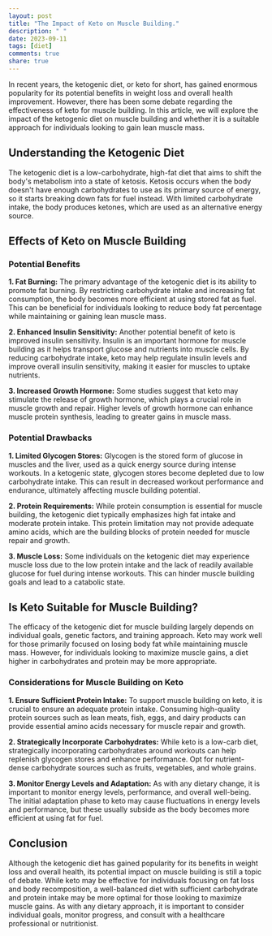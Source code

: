 ```yaml
---
layout: post
title: "The Impact of Keto on Muscle Building."
description: " "
date: 2023-09-11
tags: [diet]
comments: true
share: true
---
```


In recent years, the ketogenic diet, or keto for short, has gained enormous popularity for its potential benefits in weight loss and overall health improvement. However, there has been some debate regarding the effectiveness of keto for muscle building. In this article, we will explore the impact of the ketogenic diet on muscle building and whether it is a suitable approach for individuals looking to gain lean muscle mass.

## Understanding the Ketogenic Diet

The ketogenic diet is a low-carbohydrate, high-fat diet that aims to shift the body's metabolism into a state of ketosis. Ketosis occurs when the body doesn't have enough carbohydrates to use as its primary source of energy, so it starts breaking down fats for fuel instead. With limited carbohydrate intake, the body produces ketones, which are used as an alternative energy source.

## Effects of Keto on Muscle Building

### Potential Benefits

**1. Fat Burning:** The primary advantage of the ketogenic diet is its ability to promote fat burning. By restricting carbohydrate intake and increasing fat consumption, the body becomes more efficient at using stored fat as fuel. This can be beneficial for individuals looking to reduce body fat percentage while maintaining or gaining lean muscle mass.

**2. Enhanced Insulin Sensitivity:** Another potential benefit of keto is improved insulin sensitivity. Insulin is an important hormone for muscle building as it helps transport glucose and nutrients into muscle cells. By reducing carbohydrate intake, keto may help regulate insulin levels and improve overall insulin sensitivity, making it easier for muscles to uptake nutrients.

**3. Increased Growth Hormone:** Some studies suggest that keto may stimulate the release of growth hormone, which plays a crucial role in muscle growth and repair. Higher levels of growth hormone can enhance muscle protein synthesis, leading to greater gains in muscle mass.

### Potential Drawbacks

**1. Limited Glycogen Stores:** Glycogen is the stored form of glucose in muscles and the liver, used as a quick energy source during intense workouts. In a ketogenic state, glycogen stores become depleted due to low carbohydrate intake. This can result in decreased workout performance and endurance, ultimately affecting muscle building potential.

**2. Protein Requirements:** While protein consumption is essential for muscle building, the ketogenic diet typically emphasizes high fat intake and moderate protein intake. This protein limitation may not provide adequate amino acids, which are the building blocks of protein needed for muscle repair and growth.

**3. Muscle Loss:** Some individuals on the ketogenic diet may experience muscle loss due to the low protein intake and the lack of readily available glucose for fuel during intense workouts. This can hinder muscle building goals and lead to a catabolic state.

## Is Keto Suitable for Muscle Building?

The efficacy of the ketogenic diet for muscle building largely depends on individual goals, genetic factors, and training approach. Keto may work well for those primarily focused on losing body fat while maintaining muscle mass. However, for individuals looking to maximize muscle gains, a diet higher in carbohydrates and protein may be more appropriate.

### Considerations for Muscle Building on Keto

**1. Ensure Sufficient Protein Intake:** To support muscle building on keto, it is crucial to ensure an adequate protein intake. Consuming high-quality protein sources such as lean meats, fish, eggs, and dairy products can provide essential amino acids necessary for muscle repair and growth.

**2. Strategically Incorporate Carbohydrates:** While keto is a low-carb diet, strategically incorporating carbohydrates around workouts can help replenish glycogen stores and enhance performance. Opt for nutrient-dense carbohydrate sources such as fruits, vegetables, and whole grains.

**3. Monitor Energy Levels and Adaptation:** As with any dietary change, it is important to monitor energy levels, performance, and overall well-being. The initial adaptation phase to keto may cause fluctuations in energy levels and performance, but these usually subside as the body becomes more efficient at using fat for fuel.

## Conclusion

Although the ketogenic diet has gained popularity for its benefits in weight loss and overall health, its potential impact on muscle building is still a topic of debate. While keto may be effective for individuals focusing on fat loss and body recomposition, a well-balanced diet with sufficient carbohydrate and protein intake may be more optimal for those looking to maximize muscle gains. As with any dietary approach, it is important to consider individual goals, monitor progress, and consult with a healthcare professional or nutritionist.